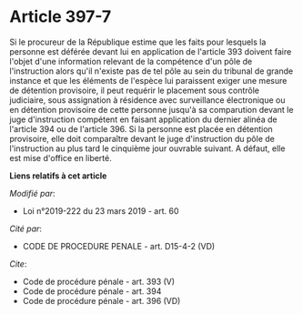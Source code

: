 # Article 397-7

Si le procureur de la République estime que les faits pour lesquels la personne est déférée devant lui en application de
l'article 393 doivent faire l'objet d'une information relevant de la compétence d'un pôle de l'instruction alors qu'il
n'existe pas de tel pôle au sein du tribunal de grande instance et que les éléments de l'espèce lui paraissent exiger une
mesure de détention provisoire, il peut requérir le placement sous contrôle judiciaire, sous assignation à résidence avec
surveillance électronique ou en détention provisoire de cette personne jusqu'à sa comparution devant le juge d'instruction
compétent en faisant application du dernier alinéa de l'article 394 ou de l'article 396. Si la personne est placée en
détention provisoire, elle doit comparaître devant le juge d'instruction du pôle de l'instruction au plus tard le cinquième
jour ouvrable suivant. A défaut, elle est mise d'office en liberté.

**Liens relatifs à cet article**

_Modifié par_:

  - Loi n°2019-222 du 23 mars 2019 - art. 60

_Cité par_:

  - CODE DE PROCEDURE PENALE - art. D15-4-2 (VD)

_Cite_:

  - Code de procédure pénale - art. 393 (V)
  - Code de procédure pénale - art. 394
  - Code de procédure pénale - art. 396 (VD)

